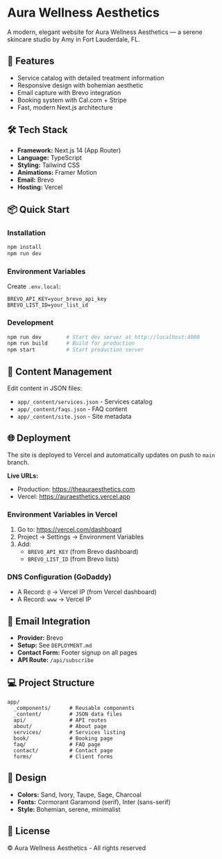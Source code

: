 # Aura Wellness Aesthetics

A modern, elegant website for Aura Wellness Aesthetics — a serene skincare studio by Amy in Fort Lauderdale, FL.

## 🌟 Features

- Service catalog with detailed treatment information
- Responsive design with bohemian aesthetic
- Email capture with Brevo integration
- Booking system with Cal.com + Stripe
- Fast, modern Next.js architecture

## 🛠 Tech Stack

- **Framework:** Next.js 14 (App Router)
- **Language:** TypeScript
- **Styling:** Tailwind CSS
- **Animations:** Framer Motion
- **Email:** Brevo
- **Hosting:** Vercel

## 📦 Quick Start

### Installation
```bash
npm install
npm run dev
```

### Environment Variables
Create `.env.local`:
```env
BREVO_API_KEY=your_brevo_api_key
BREVO_LIST_ID=your_list_id
```

### Development
```bash
npm run dev        # Start dev server at http://localhost:4000
npm run build      # Build for production
npm start          # Start production server
```

## 📝 Content Management

Edit content in JSON files:
- `app/_content/services.json` - Services catalog
- `app/_content/faqs.json` - FAQ content
- `app/_content/site.json` - Site metadata

## 🌐 Deployment

The site is deployed to Vercel and automatically updates on push to `main` branch.

**Live URLs:**
- Production: https://theauraesthetics.com
- Vercel: https://auraesthetics.vercel.app

### Environment Variables in Vercel
1. Go to: https://vercel.com/dashboard
2. Project → Settings → Environment Variables
3. Add:
   - `BREVO_API_KEY` (from Brevo dashboard)
   - `BREVO_LIST_ID` (from Brevo lists)

### DNS Configuration (GoDaddy)
- A Record: `@` → Vercel IP (from Vercel dashboard)
- A Record: `www` → Vercel IP

## 📧 Email Integration

- **Provider:** Brevo
- **Setup:** See `DEPLOYMENT.md`
- **Contact Form:** Footer signup on all pages
- **API Route:** `/api/subscribe`

## 💻 Project Structure

```
app/
  _components/      # Reusable components
  _content/         # JSON data files
  api/              # API routes
  about/            # About page
  services/         # Services listing
  book/             # Booking page
  faq/              # FAQ page
  contact/          # Contact page
  forms/            # Client forms
```

## 🎨 Design

- **Colors:** Sand, Ivory, Taupe, Sage, Charcoal
- **Fonts:** Cormorant Garamond (serif), Inter (sans-serif)
- **Style:** Bohemian, serene, minimalist

## 📄 License

© Aura Wellness Aesthetics - All rights reserved
